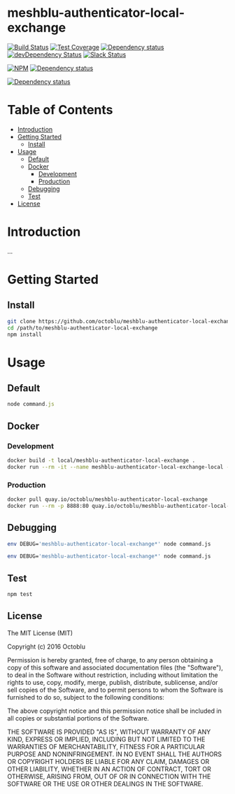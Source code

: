 # meshblu-authenticator-local-exchange

[![Build Status](https://travis-ci.org/octoblu/meshblu-authenticator-local-exchange.svg?branch=master)](https://travis-ci.org/octoblu/meshblu-authenticator-local-exchange)
[![Test Coverage](https://codecov.io/gh/octoblu/meshblu-authenticator-local-exchange/branch/master/graph/badge.svg)](https://codecov.io/gh/octoblu/meshblu-authenticator-local-exchange)
[![Dependency status](http://img.shields.io/david/octoblu/meshblu-authenticator-local-exchange.svg?style=flat)](https://david-dm.org/octoblu/meshblu-authenticator-local-exchange)
[![devDependency Status](http://img.shields.io/david/dev/octoblu/meshblu-authenticator-local-exchange.svg?style=flat)](https://david-dm.org/octoblu/meshblu-authenticator-local-exchange#info=devDependencies)
[![Slack Status](http://community-slack.octoblu.com/badge.svg)](http://community-slack.octoblu.com)

[![NPM](https://nodei.co/npm/meshblu-authenticator-local-exchange.svg?style=flat)](https://npmjs.org/package/meshblu-authenticator-local-exchange)
[![Dependency status](http://img.shields.io/david/octoblu/meshblu-authenticator-local-exchange.svg?style=flat)](https://david-dm.org/octoblu/meshblu-authenticator-local-exchange)


[![Dependency status](http://img.shields.io/david/octoblu/meshblu-authenticator-local-exchange.svg?style=flat)](https://david-dm.org/octoblu/meshblu-authenticator-local-exchange)


# Table of Contents

* [Introduction](#introduction)
* [Getting Started](#getting-started)
  * [Install](#install)
* [Usage](#usage)
  * [Default](#default)
  * [Docker](#docker)
    * [Development](#development)
    * [Production](#production)
  * [Debugging](#debugging)
  * [Test](#test)
* [License](#license)

# Introduction

...

# Getting Started

## Install

```bash
git clone https://github.com/octoblu/meshblu-authenticator-local-exchange.git
cd /path/to/meshblu-authenticator-local-exchange
npm install
```

# Usage

## Default

```javascript
node command.js
```

## Docker 

### Development

```bash
docker build -t local/meshblu-authenticator-local-exchange .
docker run --rm -it --name meshblu-authenticator-local-exchange-local -p 8888:80 local/meshblu-authenticator-local-exchange
```

### Production

```bash
docker pull quay.io/octoblu/meshblu-authenticator-local-exchange
docker run --rm -p 8888:80 quay.io/octoblu/meshblu-authenticator-local-exchange
```

## Debugging

```bash
env DEBUG='meshblu-authenticator-local-exchange*' node command.js
```

```bash
env DEBUG='meshblu-authenticator-local-exchange*' node command.js
```

## Test 

```bash
npm test
```

## License

The MIT License (MIT)

Copyright (c) 2016 Octoblu

Permission is hereby granted, free of charge, to any person obtaining a copy
of this software and associated documentation files (the "Software"), to deal
in the Software without restriction, including without limitation the rights
to use, copy, modify, merge, publish, distribute, sublicense, and/or sell
copies of the Software, and to permit persons to whom the Software is
furnished to do so, subject to the following conditions:

The above copyright notice and this permission notice shall be included in all
copies or substantial portions of the Software.

THE SOFTWARE IS PROVIDED "AS IS", WITHOUT WARRANTY OF ANY KIND, EXPRESS OR
IMPLIED, INCLUDING BUT NOT LIMITED TO THE WARRANTIES OF MERCHANTABILITY,
FITNESS FOR A PARTICULAR PURPOSE AND NONINFRINGEMENT. IN NO EVENT SHALL THE
AUTHORS OR COPYRIGHT HOLDERS BE LIABLE FOR ANY CLAIM, DAMAGES OR OTHER
LIABILITY, WHETHER IN AN ACTION OF CONTRACT, TORT OR OTHERWISE, ARISING FROM,
OUT OF OR IN CONNECTION WITH THE SOFTWARE OR THE USE OR OTHER DEALINGS IN THE
SOFTWARE.
